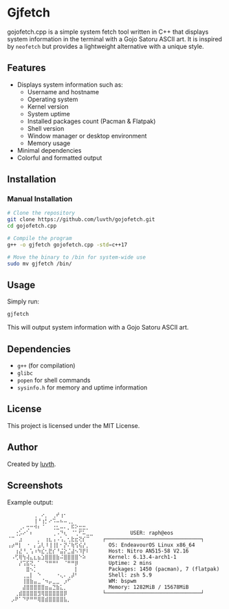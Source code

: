# Gjfetch

gojofetch.cpp is a simple system fetch tool written in C++ that displays system information in the terminal with a Gojo Satoru ASCII art. It is inspired by `neofetch` but provides a lightweight alternative with a unique style.

## Features
- Displays system information such as:
  - Username and hostname
  - Operating system
  - Kernel version
  - System uptime
  - Installed packages count (Pacman & Flatpak)
  - Shell version
  - Window manager or desktop environment
  - Memory usage
- Minimal dependencies
- Colorful and formatted output

## Installation
### Manual Installation
```bash
# Clone the repository
git clone https://github.com/luvth/gojofetch.git
cd gojofetch.cpp

# Compile the program
g++ -o gjfetch gojofetch.cpp -std=c++17

# Move the binary to /bin for system-wide use
sudo mv gjfetch /bin/
```

## Usage
Simply run:
```bash
gjfetch
```
This will output system information with a Gojo Satoru ASCII art.

## Dependencies
- `g++` (for compilation)
- `glibc`
- `popen` for shell commands
- `sysinfo.h` for memory and uptime information

## License
This project is licensed under the MIT License.

## Author
Created by [luvth](https://github.com/luvth).

## Screenshots
Example output:
```
⠀⠀⠀⠀⠀⠀⠀⢀⠀⠔⡀⠀⢀⠞⢰⠂⠀⠀⠀⠀⠀⠀⠀
⠀⠀⠀⠀⠀⠀⠀⢸⠘⢰⡃⠔⠩⠤⠦⠤⢀⡀⠀⠀⠀⠀⠀
⠀⠀⠀⢀⠄⢒⠒⠺⠆⠈⠀⠀⢐⣂⠤⠄⡀⠯⠕⣒⣒⡀⠀
⠀⠀⢐⡡⠔⠁⠆⠀⠀⠀⠀⠀⢀⠠⠙⢆⠀⠈⢁⠋⠥⣀⣀            USER: raph@eos
⠈⠉⠀⣰⠀⠀⠀⠀⡀⠀⢰⣆⢠⠠⢡⡀⢂⣗⣖⢝⡎⠉⠀   ┌───────────────────────────────┐
⢠⡴⠛⡇⠀⠐⠀⡄⣡⢇⠸⢸⢸⡇⠂⡝⠌⢷⢫⢮⡜⡀⠀     OS: EndeavourOS Linux x86_64
⠀⠀⢰⣜⠘⡀⢡⠰⠳⣎⢂⣟⡎⠘⣬⡕⣈⣼⠢⠹⡟⠇⠀    ​ Host: Nitro AN515-58 V2.16
⠀⠠⢋⢿⢳⢼⣄⣆⣦⣱⣿⣿⣿⣷⠬⣿⣿⣿⣿⠑⠵⠀⠀    ​ Kernel: 6.13.4-arch1-1
⠀⠀⠀⡜⢩⣯⢝⡀⠁⠀⠙⠛⠛⠃⠀⠈⠛⠛⡿⠀⠀⠀⠀    ​ Uptime: 2 mins
⠀⠀⠀⠀⠀⣿⠢⡁⠀⠀⠀⠀⠀⠀⠀⠀⠀⠀⡇⠀⠀⠀⠀    ​ Packages: 1450 (pacman), 7 (flatpak)
⠀⠀⠀⠀⢀⣀⡇⠀⠑⠀⠀⠀⠀⠐⢄⠄⢀⡼⠃⠀⠀⠀⠀    ​ Shell: zsh 5.9
⠀⠀⠀⠀⢸⣿⣷⣤⣀⠈⠲⡤⣀⣀⠀⡰⠋⠀⠀⠀⠀⠀⠀    ​ WM: bspwm
⠀⠀⠀⠀⣼⣿⣿⣿⣿⣿⣶⣤⣙⣷⣅⡀⠀⠀⠀⠀⠀⠀⠀    ​ Memory: 1282MiB / 15678MiB
⠀⠀⢀⣾⣿⣿⣿⣿⣻⢿⣿⣿⣿⣿⣿⡿⠀⠀⠀⠀⠀⠀⠀   └───────────────────────────────┘
⠀⡠⠟⠁⠙⠟⠛⠛⢿⣿⣾⣿⣿⣿⣿⣧⡀⠀⠀
```

